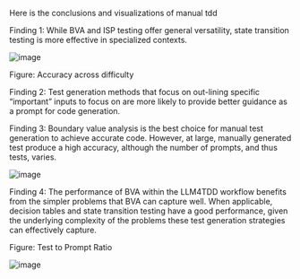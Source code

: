 Here is the conclusions and visualizations of manual tdd

Finding 1: While BVA and ISP testing offer general versatility, state transition testing is more effective in specialized contexts.

![image](https://github.com/user-attachments/assets/67dc67f3-d2d0-4043-8f3c-fda136456501)

Figure: Accuracy across difficulty

Finding 2: Test generation methods that focus on out-lining specific “important” inputs to focus on are more likely to provide better guidance as a prompt for code generation.

Finding 3: Boundary value analysis is the best choice for manual test generation to achieve accurate code. However, at large, manually generated test produce a high accuracy, although the number of prompts, and thus tests, varies.

![image](https://github.com/user-attachments/assets/492855da-72a3-46ce-b59c-16c5980bc052)


Finding 4: The performance of BVA within the LLM4TDD workflow benefits from the simpler problems that BVA can capture well. When applicable, decision tables and state transition testing have a good performance,
given the underlying complexity of the problems these test generation strategies can effectively capture.

Figure: Test to Prompt Ratio

![image](https://github.com/user-attachments/assets/94e3b64f-2143-4db1-82f7-46c91df4a266)

